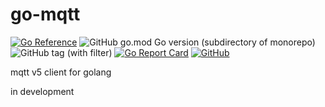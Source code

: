 # go-mqtt

[![Go Reference](https://pkg.go.dev/badge/github.com/lynnplus/go-mqtt.svg)](https://pkg.go.dev/github.com/lynnplus/go-mqtt)
![GitHub go.mod Go version (subdirectory of monorepo)](https://img.shields.io/github/go-mod/go-version/lynnplus/go-mqtt)
![GitHub tag (with filter)](https://img.shields.io/github/v/tag/lynnplus/go-mqtt)
[![Go Report Card](https://goreportcard.com/badge/github.com/lynnplus/go-mqtt)](https://goreportcard.com/report/github.com/lynnplus/go-mqtt)
[![GitHub](https://img.shields.io/github/license/lynnplus/go-mqtt)](https://github.com/lynnplus/go-mqtt/blob/master/LICENSE)


mqtt v5 client for golang

in development
